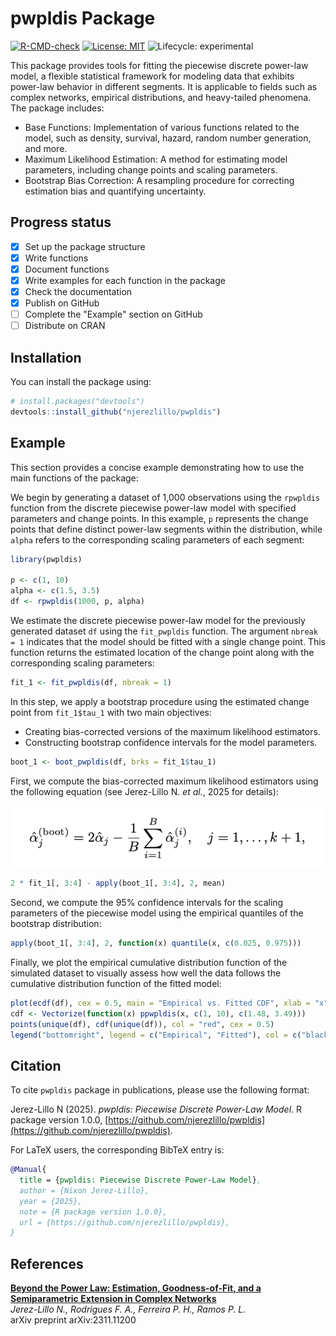 # pwpldis Package

<!-- badges: start -->
[![R-CMD-check](https://github.com/njerezlillo/pwpldis/actions/workflows/R-CMD-check.yaml/badge.svg)](https://github.com/njerezlillo/pwpldis/actions/workflows/R-CMD-check.yaml)
[![License: MIT](https://img.shields.io/badge/License-MIT-yellow.svg)](./LICENSE)
![Lifecycle: experimental](https://img.shields.io/badge/Lifecycle-Experimental-orange)
<!-- badges: end -->

This package provides tools for fitting the piecewise discrete power-law model, a flexible statistical framework for modeling data that exhibits power-law behavior in different segments. It is applicable to fields such as complex networks, empirical distributions, and heavy-tailed phenomena. The package includes:

- Base Functions: Implementation of various functions related to the model, such as density, survival, hazard, random number generation, and more.
- Maximum Likelihood Estimation: A method for estimating model parameters, including change points and scaling parameters.
- Bootstrap Bias Correction: A resampling procedure for correcting estimation bias and quantifying uncertainty.

## Progress status

- [x] Set up the package structure  
- [x] Write functions  
- [x] Document functions
- [x] Write examples for each function in the package
- [x] Check the documentation
- [x] Publish on GitHub  
- [ ] Complete the "Example" section on GitHub
- [ ] Distribute on CRAN

## Installation

You can install the package using:

``` r
# install.packages("devtools")
devtools::install_github("njerezlillo/pwpldis")
```

## Example

This section provides a concise example demonstrating how to use the main functions of the package:

We begin by generating a dataset of 1,000 observations using the `rpwpldis` function from the discrete piecewise power-law model with specified parameters and change points. In this example, `p` represents the change points that define distinct power-law segments within the distribution, while `alpha` refers to the corresponding scaling parameters of each segment:

``` r
library(pwpldis)

p <- c(1, 10)
alpha <- c(1.5, 3.5)
df <- rpwpldis(1000, p, alpha)
```

We estimate the discrete piecewise power-law model for the previously generated dataset `df` using the `fit_pwpldis` function. The argument `nbreak = 1` indicates that the model should be fitted with a single change point. This function returns the estimated location of the change point along with the corresponding scaling parameters:

``` r
fit_1 <- fit_pwpldis(df, nbreak = 1)
```

In this step, we apply a bootstrap procedure using the estimated change point from `fit_1$tau_1` with two main objectives: 

- Creating bias-corrected versions of the maximum likelihood estimators.
- Constructing bootstrap confidence intervals for the model parameters.

``` r
boot_1 <- boot_pwpldis(df, brks = fit_1$tau_1)
```

First, we compute the bias-corrected maximum likelihood estimators using the following equation (see Jerez-Lillo N. *et al.*, 2025 for details):

<p align="center">
  <img src="bootstrap-bias-corrected.png" alt="">
</p>

```r
2 * fit_1[, 3:4] - apply(boot_1[, 3:4], 2, mean)
```

Second, we compute the 95% confidence intervals for the scaling parameters of the piecewise model using the empirical quantiles of the bootstrap distribution:

``` r
apply(boot_1[, 3:4], 2, function(x) quantile(x, c(0.025, 0.975)))
```

Finally, we plot the empirical cumulative distribution function of the simulated dataset to visually assess how well the data follows the cumulative distribution function of the fitted model:

``` r 
plot(ecdf(df), cex = 0.5, main = "Empirical vs. Fitted CDF", xlab = "x", ylab = "CDF")
cdf <- Vectorize(function(x) ppwpldis(x, c(1, 10), c(1.48, 3.49)))
points(unique(df), cdf(unique(df)), col = "red", cex = 0.5)
legend("bottomright", legend = c("Empirical", "Fitted"), col = c("black", "red"), pch = c(1, 1))
```

## Citation

To cite `pwpldis` package in publications, please use the following format:

Jerez-Lillo N (2025). *pwpldis: Piecewise Discrete Power-Law Model*. R package version 1.0.0, [https://github.com/njerezlillo/pwpldis](https://github.com/njerezlillo/pwpldis).

For LaTeX users, the corresponding BibTeX entry is:

```bibtex
@Manual{
  title = {pwpldis: Piecewise Discrete Power-Law Model},
  author = {Nixon Jerez-Lillo},
  year = {2025},
  note = {R package version 1.0.0},
  url = {https://github.com/njerezlillo/pwpldis},
}
```

## References  

[**Beyond the Power Law: Estimation, Goodness-of-Fit, and a Semiparametric Extension in Complex Networks**](https://arxiv.org/abs/2311.11200)  
*Jerez-Lillo N., Rodrigues F. A., Ferreira P. H., Ramos P. L.*  
arXiv preprint arXiv:2311.11200 
